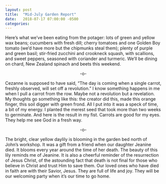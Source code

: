```yaml
---
layout: post
title:  "Mid-July Garden Report"
date:   2018-07-17 07:00:00 -0500
categories:
---
```

Here’s what we’ve been eating from the potager: lots of green and yellow wax beans;
cucumbers with fresh dill; cherry tomatoes and one Golden Boy tomato (we’d have more but the
chipmunks steal them); plenty of purple and green basil; stir-fried zucchini and crookneck
squash, with scallions, and sweet peppers, seasoned with coriander and turmeric. We’ll be dining
on chard, New Zealand spinach and beets this weekend.

<p style="text-align: center;">-o-</p>

Cezanne is supposed to have said, “The day is coming when a single carrot, freshly
observed, will set off a revolution.” I know something happens in me when I pull a carrot from
the row. Maybe not a revolution but a revelation. My thoughts go something like this: the creator
did this, made this orange finger, this soil digger with green frond. All I put into it was a speck of
time, a bit of my energy. I planted the merest seed that took more than two weeks to germinate.
And here is the result in my fist. Carrots are good for my eyes. They help me see God in a fresh
way.

<p style="text-align: center;">-o-</p>

The bright, clear yellow daylily is blooming in the garden bed north of John’s workshop. It
was a gift from a friend when our daughter Jeanine died. It blooms every year around the time of
her death. The beauty of this lily reminds me of Jeanine. It is also a cheerful reminder of the
resurrection of Jesus Christ, of the astounding fact that death is not final for those who believe in
Christ and trust Him to save them. Our loved ones who have died in faith are with their Savior,
Jesus. They are full of life and joy. They will be our welcoming party when it’s our time to go
home.